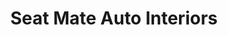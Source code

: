 ---
title: "Seat Mate Auto Interiors"
url: /mandaluyong/seat-mate-auto-interiors/
shop: Autowerkstatt
---